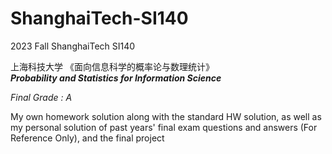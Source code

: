 # ShanghaiTech-SI140

2023 Fall ShanghaiTech SI140 

上海科技大学 《面向信息科学的概率论与数理统计》  
***Probability and Statistics for Information Science***
 
*Final Grade : A*

My own homework solution along with the standard HW solution, as well as my personal solution of past years' final exam questions and answers (For Reference Only), and the final project
